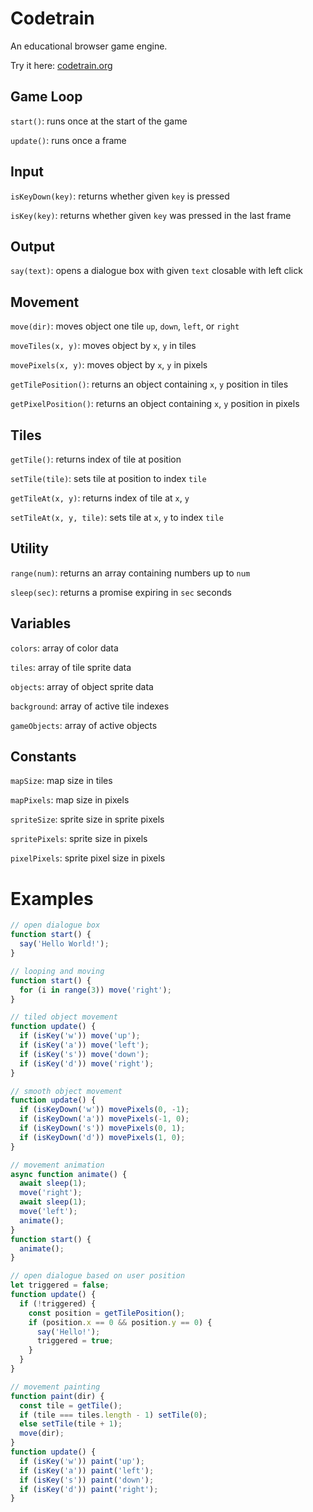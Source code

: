 # Codetrain

An educational browser game engine.

Try it here: [codetrain.org](https://codetrain.org)

## Game Loop

`start()`: runs once at the start of the game

`update()`: runs once a frame

## Input

`isKeyDown(key)`: returns whether given `key` is pressed

`isKey(key)`: returns whether given `key` was pressed in the last frame

## Output

`say(text)`: opens a dialogue box with given `text` closable with left click

## Movement

`move(dir)`: moves object one tile `up`, `down`, `left`, or `right`

`moveTiles(x, y)`: moves object by `x`, `y` in tiles

`movePixels(x, y)`: moves object by `x`, `y` in pixels

`getTilePosition()`: returns an object containing `x`, `y` position in tiles

`getPixelPosition()`: returns an object containing `x`, `y` position in pixels

## Tiles

`getTile()`: returns index of tile at position

`setTile(tile)`: sets tile at position to index `tile`

`getTileAt(x, y)`: returns index of tile at `x`, `y`

`setTileAt(x, y, tile)`: sets tile at `x`, `y` to index `tile`

## Utility

`range(num)`: returns an array containing numbers up to `num`

`sleep(sec)`: returns a promise expiring in `sec` seconds

## Variables

`colors`: array of color data

`tiles`: array of tile sprite data

`objects`: array of object sprite data

`background`: array of active tile indexes

`gameObjects`: array of active objects

## Constants

`mapSize`: map size in tiles

`mapPixels`: map size in pixels

`spriteSize`: sprite size in sprite pixels

`spritePixels`: sprite size in pixels

`pixelPixels`: sprite pixel size in pixels

# Examples

```js
// open dialogue box
function start() {
  say('Hello World!');
}
```

```js
// looping and moving
function start() {
  for (i in range(3)) move('right');
}
```

```js
// tiled object movement
function update() {
  if (isKey('w')) move('up');
  if (isKey('a')) move('left');
  if (isKey('s')) move('down');
  if (isKey('d')) move('right');
}
```

```js
// smooth object movement
function update() {
  if (isKeyDown('w')) movePixels(0, -1);
  if (isKeyDown('a')) movePixels(-1, 0);
  if (isKeyDown('s')) movePixels(0, 1);
  if (isKeyDown('d')) movePixels(1, 0);
}
```

```js
// movement animation
async function animate() {
  await sleep(1);
  move('right');
  await sleep(1);
  move('left');
  animate();
}
function start() {
  animate();
}
```

```js
// open dialogue based on user position
let triggered = false;
function update() {
  if (!triggered) {
    const position = getTilePosition();
    if (position.x == 0 && position.y == 0) {
      say('Hello!');
      triggered = true;
    }
  }
}
```

```js
// movement painting
function paint(dir) {
  const tile = getTile();
  if (tile === tiles.length - 1) setTile(0);
  else setTile(tile + 1);
  move(dir);
}
function update() {
  if (isKey('w')) paint('up');
  if (isKey('a')) paint('left');
  if (isKey('s')) paint('down');
  if (isKey('d')) paint('right');
}
```
